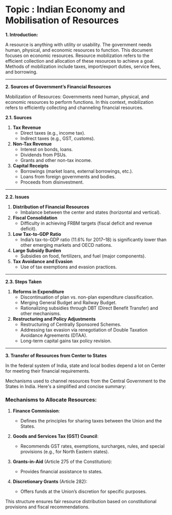 # Topic : Indian Economy and Mobilisation of Resources 

**1. Introduction:**

A resource is anything with utility or usability. The government needs human, physical, and economic resources to function. This document focuses on economic resources. Resource mobilization refers to the efficient collection and allocation of these resources to achieve a goal. Methods of mobilization include taxes, import/export duties, service fees, and borrowing.



---

 **2. Sources of Government’s Financial Resources**

 Mobilization of Resources:
Governments need human, physical, and economic resources to perform functions. In this context, mobilization refers to efficiently collecting and channeling financial resources.

 **2.1. Sources**  
1. **Tax Revenue**  
   - Direct taxes (e.g., income tax).  
   - Indirect taxes (e.g., GST, customs).  
2. **Non-Tax Revenue**  
   - Interest on bonds, loans.  
   - Dividends from PSUs.  
   - Grants and other non-tax income.  
3. **Capital Receipts**  
   - Borrowings (market loans, external borrowings, etc.).  
   - Loans from foreign governments and bodies.  
   - Proceeds from disinvestment.

---

 **2.2. Issues**  
1. **Distribution of Financial Resources**  
   - Imbalance between the center and states (horizontal and vertical).  
2. **Fiscal Consolidation**  
   - Difficulty in achieving FRBM targets (fiscal deficit and revenue deficit).  
3. **Low Tax-to-GDP Ratio**  
   - India’s tax-to-GDP ratio (11.6% for 2017–18) is significantly lower than other emerging markets and OECD nations.  
4. **Large Subsidy Burden**  
   - Subsidies on food, fertilizers, and fuel (major components).  
5. **Tax Avoidance and Evasion**  
   - Use of tax exemptions and evasion practices.  

---

 **2.3. Steps Taken**  
1. **Reforms in Expenditure**  
   - Discontinuation of plan vs. non-plan expenditure classification.  
   - Merging General Budget and Railway Budget.  
   - Rationalizing subsidies through DBT (Direct Benefit Transfer) and other mechanisms.  
2. **Restructuring and Policy Adjustments**  
   - Restructuring of Centrally Sponsored Schemes.  
   - Addressing tax evasion via renegotiation of Double Taxation Avoidance Agreements (DTAA).  
   - Long-term capital gains tax policy revision.  




-----

**3. Transfer of Resources from Center to States**


In the federal system of India, state and local bodies depend a lot on Center for meeting their financial requirements.

Mechanisms used to channel resources from the Central Government to the States in India. Here's a simplified and concise summary:

### Mechanisms to Allocate Resources:
1. **Finance Commission**:
   - Defines the principles for sharing taxes between the Union and the States.

2. **Goods and Services Tax (GST) Council**:
   - Recommends GST rates, exemptions, surcharges, rules, and special provisions (e.g., for North Eastern states).

3. **Grants-in-Aid** (Article 275 of the Constitution):
   - Provides financial assistance to states.

4. **Discretionary Grants** (Article 282):
   - Offers funds at the Union’s discretion for specific purposes. 

This structure ensures fair resource distribution based on constitutional provisions and fiscal recommendations.
